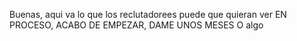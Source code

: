Buenas, aqui va lo que los reclutadorees puede que quieran ver EN PROCESO, ACABO DE EMPEZAR, DAME UNOS MESES O algo
